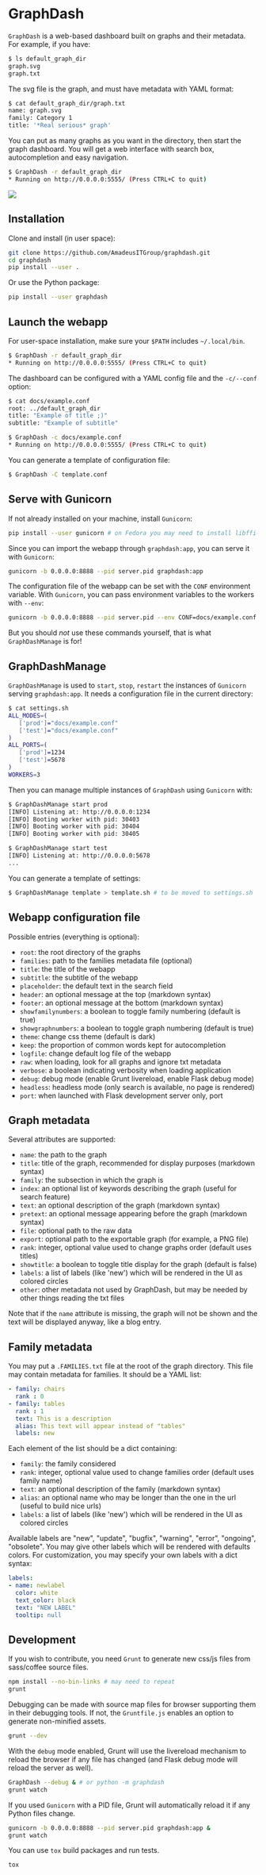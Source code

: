 GraphDash
=========

`GraphDash` is a web-based dashboard built on graphs and their metadata.
For example, if you have:

```bash
$ ls default_graph_dir
graph.svg
graph.txt
```

The svg file is the graph, and must have metadata with YAML format:

```bash
$ cat default_graph_dir/graph.txt
name: graph.svg
family: Category 1
title: '*Real serious* graph'
```

You can put as many graphs as you want in the directory, then start the
graph dashboard. You will get a web interface with search box,
autocompletion and easy navigation.

```bash
$ GraphDash -r default_graph_dir
* Running on http://0.0.0.0:5555/ (Press CTRL+C to quit)
```

![](docs/example.gif)

Installation
------------

Clone and install (in user space):

```bash
git clone https://github.com/AmadeusITGroup/graphdash.git
cd graphdash
pip install --user .
```

Or use the Python package:

```bash
pip install --user graphdash
```

Launch the webapp
-----------------

For user-space installation, make sure your `$PATH` includes `~/.local/bin`.

```bash
$ GraphDash -r default_graph_dir
* Running on http://0.0.0.0:5555/ (Press CTRL+C to quit)
```

The dashboard can be configured with a YAML config file and the `-c/--conf` option:

```bash
$ cat docs/example.conf
root: ../default_graph_dir
title: "Example of title ;)"
subtitle: "Example of subtitle"

$ GraphDash -c docs/example.conf
* Running on http://0.0.0.0:5555/ (Press CTRL+C to quit)
```

You can generate a template of configuration file:

```bash
$ GraphDash -C template.conf
```

Serve with Gunicorn
-------------------

If not already installed on your machine, install `Gunicorn`:

```bash
pip install --user gunicorn # on Fedora you may need to install libffi-devel before
```

Since you can import the webapp through `graphdash:app`, you can serve it with `Gunicorn`:

```bash
gunicorn -b 0.0.0.0:8888 --pid server.pid graphdash:app
```

The configuration file of the webapp can be set with the `CONF` environment variable.
With `Gunicorn`, you can pass environment variables to the workers with `--env`:

```bash
gunicorn -b 0.0.0.0:8888 --pid server.pid --env CONF=docs/example.conf graphdash:app
```

But you should *not* use these commands yourself, that is what `GraphDashManage` is for!

GraphDashManage
---------------

`GraphDashManage` is used to `start`, `stop`, `restart` the
instances of `Gunicorn` serving `graphdash:app`. It needs a
configuration file in the current directory:

```bash
$ cat settings.sh
ALL_MODES=(
   ['prod']="docs/example.conf"
   ['test']="docs/example.conf"
)
ALL_PORTS=(
   ['prod']=1234
   ['test']=5678
)
WORKERS=3
```

Then you can manage multiple instances of `GraphDash` using `Gunicorn` with:

```bash
$ GraphDashManage start prod
[INFO] Listening at: http://0.0.0.0:1234
[INFO] Booting worker with pid: 30403
[INFO] Booting worker with pid: 30404
[INFO] Booting worker with pid: 30405

$ GraphDashManage start test
[INFO] Listening at: http://0.0.0.0:5678
...
```

You can generate a template of settings:

```bash
$ GraphDashManage template > template.sh # to be moved to settings.sh
```

Webapp configuration file
-------------------------

Possible entries (everything is optional):

-   `root`: the root directory of the graphs
-   `families`: path to the families metadata file (optional)
-   `title`: the title of the webapp
-   `subtitle`: the subtitle of the webapp
-   `placeholder`: the default text in the search field
-   `header`: an optional message at the top (markdown syntax)
-   `footer`: an optional message at the bottom (markdown syntax)
-   `showfamilynumbers`: a boolean to toggle family numbering (default is true)
-   `showgraphnumbers`: a boolean to toggle graph numbering (default is true)
-   `theme`: change css theme (default is dark)
-   `keep`: the proportion of common words kept for autocompletion
-   `logfile`: change default log file of the webapp
-   `raw`: when loading, look for all graphs and ignore txt metadata
-   `verbose`: a boolean indicating verbosity when loading application
-   `debug`: debug mode (enable Grunt livereload, enable Flask debug mode)
-   `headless`: headless mode (only search is available, no page is rendered)
-   `port`: when launched with Flask development server only, port

Graph metadata
--------------

Several attributes are supported:

-   `name`: the path to the graph
-   `title`: title of the graph, recommended for display purposes (markdown syntax)
-   `family`: the subsection in which the graph is
-   `index`: an optional list of keywords describing the graph (useful for search feature)
-   `text`: an optional description of the graph (markdown syntax)
-   `pretext`: an optional message appearing before the graph (markdown syntax)
-   `file`: optional path to the raw data
-   `export`: optional path to the exportable graph (for example, a PNG file)
-   `rank`: integer, optional value used to change graphs order (default uses titles)
-   `showtitle`: a boolean to toggle title display for the graph (default is false)
-   `labels`: a list of labels (like 'new') which will be rendered in the UI as colored circles
-   `other`: other metadata not used by GraphDash, but may be needed by other things reading the txt files

Note that if the `name` attribute is missing, the graph will not be
shown and the text will be displayed anyway, like a blog entry.

Family metadata
---------------

You may put a `.FAMILIES.txt` file at the root of the graph directory.
This file may contain metadata for families. It should be a YAML list:

```yaml
- family: chairs
  rank : 0
- family: tables
  rank : 1
  text: This is a description
  alias: This text will appear instead of "tables"
  labels: new
```

Each element of the list should be a dict containing:

-   `family`: the family considered
-   `rank`: integer, optional value used to change families order (default
    uses family name)
-   `text`: an optional description of the family (markdown syntax)
-   `alias`: an optional name who may be longer than the one in the url
    (useful to build nice urls)
-   `labels`: a list of labels (like 'new') which will be rendered in the
    UI as colored circles

Available labels are "new", "update", "bugfix", "warning", "error",
"ongoing", "obsolete". You may give other labels which will be rendered
with defaults colors. For customization, you may specify your own labels
with a dict syntax:

```yaml
labels:
- name: newlabel
  color: white
  text_color: black
  text: "NEW LABEL"
  tooltip: null
```

Development
-----------

If you wish to contribute, you need `Grunt` to generate new css/js files
from sass/coffee source files.

```bash
npm install --no-bin-links # may need to repeat
grunt
```

Debugging can be made with source map files for browser supporting them
in their debugging tools. If not, the `Gruntfile.js` enables an option
to generate non-minified assets.

```bash
grunt --dev
```

With the `debug` mode enabled, Grunt will use the livereload mechanism
to reload the browser if any file has changed (and Flask debug mode will
reload the server as well).

```bash
GraphDash --debug & # or python -m graphdash
grunt watch
```

If you used `Gunicorn` with a PID file, Grunt will automatically reload it
if any Python files change.

```bash
gunicorn -b 0.0.0.0:8888 --pid server.pid graphdash:app &
grunt watch
```

You can use `tox` build packages and run tests.

```bash
tox
```
